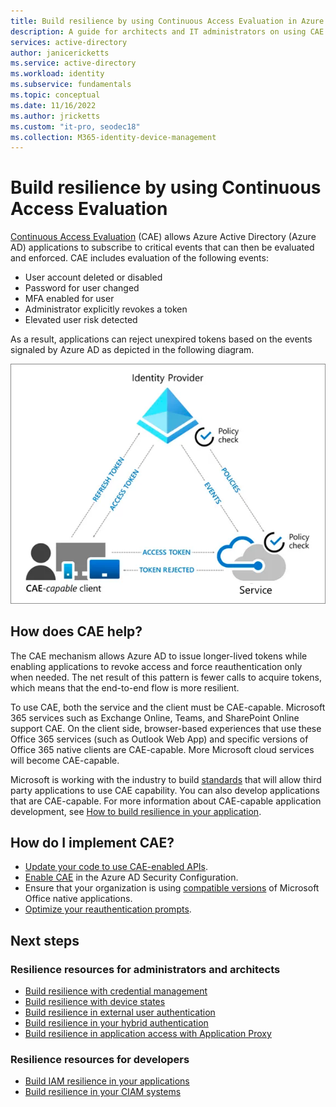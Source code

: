 ```yaml
---
title: Build resilience by using Continuous Access Evaluation in Azure Active Directory
description: A guide for architects and IT administrators on using CAE
services: active-directory
author: janicericketts
ms.service: active-directory
ms.workload: identity
ms.subservice: fundamentals
ms.topic: conceptual
ms.date: 11/16/2022
ms.author: jricketts
ms.custom: "it-pro, seodec18"
ms.collection: M365-identity-device-management
---
```

# Build resilience by using Continuous Access Evaluation

[Continuous Access Evaluation](../conditional-access/concept-continuous-access-evaluation.md) (CAE) allows Azure Active Directory (Azure AD) applications to subscribe to critical events that can then be evaluated and enforced. CAE includes evaluation of the following events:

* User account deleted or disabled
* Password for user changed
* MFA enabled for user
* Administrator explicitly revokes a token
* Elevated user risk detected

As a result, applications can reject unexpired tokens based on the events signaled by Azure AD as depicted in the following diagram.

![conceptualiagram of CAE](./media/resilience-with-cae/admin-resilience-continuous-access-evaluation.png)

## How does CAE help?

The CAE mechanism allows Azure AD to issue longer-lived tokens while enabling applications to revoke access and force reauthentication only when needed. The net result of this pattern is fewer calls to acquire tokens, which means that the end-to-end flow is more resilient. 

To use CAE, both the service and the client must be CAE-capable. Microsoft 365 services such as Exchange Online, Teams, and SharePoint Online support CAE. On the client side, browser-based experiences that use these Office 365 services (such as Outlook Web App) and specific versions of Office 365 native clients are CAE-capable. More Microsoft cloud services will become CAE-capable.

Microsoft is working with the industry to build [standards](https://openid.net/wg/sse/) that will allow third party applications to use CAE capability. You can also develop applications that are CAE-capable.  For more information about CAE-capable application development, see [How to build resilience in your application](resilience-app-development-overview.md).

## How do I implement CAE?

* [Update your code to use CAE-enabled APIs](../develop/app-resilience-continuous-access-evaluation.md).
* [Enable CAE](../conditional-access/concept-continuous-access-evaluation.md) in the Azure AD Security Configuration.
* Ensure that your organization is using [compatible versions](../conditional-access/concept-continuous-access-evaluation.md) of Microsoft Office native applications.
* [Optimize your reauthentication prompts](../authentication/concepts-azure-multi-factor-authentication-prompts-session-lifetime.md).


## Next steps

### Resilience resources for administrators and architects
 
* [Build resilience with credential management](resilience-in-credentials.md)
* [Build resilience with device states](resilience-with-device-states.md)
* [Build resilience in external user authentication](resilience-b2b-authentication.md)
* [Build resilience in your hybrid authentication](resilience-in-hybrid.md)
* [Build resilience in application access with Application Proxy](resilience-on-premises-access.md)

### Resilience resources for developers

* [Build IAM resilience in your applications](resilience-app-development-overview.md)
* [Build resilience in your CIAM systems](resilience-b2c.md)
